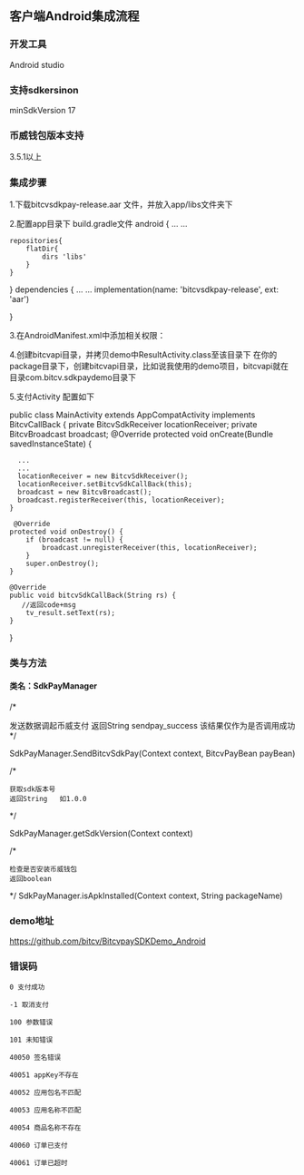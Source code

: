 ## 客户端Android集成流程

### 开发工具
Android studio

### 支持sdkersinon
minSdkVersion 17

### 币威钱包版本支持
3.5.1以上

### 集成步骤
1.下载bitcvsdkpay-release.aar 文件，并放入app/libs文件夹下

2.配置app目录下 build.gradle文件
android {
   ...
   ...

    repositories{
        flatDir{
            dirs 'libs'
        }
    }
}
dependencies {
   ...
   ...
   implementation(name: 'bitcvsdkpay-release', ext: 'aar')

}

3.在AndroidManifest.xml中添加相关权限：
    <!--币威支付权限-->
    <uses-permission android:name="android.permission.INTERNET" />
    <uses-permission android:name="android.permission.MODIFY_AUDIO_SETTINGS"/>
    <uses-permission android:name="android.permission.WRITE_EXTERNAL_STORAGE"/>
    
4.创建bitcvapi目录，并拷贝demo中ResultActivity.class至该目录下
在你的package目录下，创建bitcvapi目录，比如说我使用的demo项目，bitcvapi就在目录com.bitcv.sdkpaydemo目录下

5.支付Activity 配置如下

public class MainActivity extends AppCompatActivity implements BitcvCallBack {
    private BitcvSdkReceiver locationReceiver;
    private BitcvBroadcast broadcast;
      @Override
    protected void onCreate(Bundle savedInstanceState) {
    
      ...
      ...
      locationReceiver = new BitcvSdkReceiver();
      locationReceiver.setBitcvSdkCallBack(this);
      broadcast = new BitcvBroadcast();
      broadcast.registerReceiver(this, locationReceiver);
    }
    
     @Override
    protected void onDestroy() {
        if (broadcast != null) {
            broadcast.unregisterReceiver(this, locationReceiver);
        }
        super.onDestroy();
    }

    @Override
    public void bitcvSdkCallBack(String rs) {
       //返回code+msg
        tv_result.setText(rs);
    }
}

### 类与方法
#### 类名：SdkPayManager

/*

   发送数据调起币威支付
   返回String   sendpay_success  该结果仅作为是否调用成功  
 */

SdkPayManager.SendBitcvSdkPay(Context context, BitcvPayBean payBean)


/*

    获取sdk版本号
    返回String   如1.0.0 
 */

SdkPayManager.getSdkVersion(Context context)



/*

    检查是否安装币威钱包
    返回boolean  
 */
SdkPayManager.isApkInstalled(Context context, String packageName)

### demo地址

https://github.com/bitcv/BitcvpaySDKDemo_Android

### 错误码

    0 支付成功

    -1 取消支付

    100 参数错误

    101 未知错误

    40050 签名错误

    40051 appKey不存在

    40052 应用包名不匹配

    40053 应用名称不匹配

    40054 商品名称不存在

    40060 订单已支付

    40061 订单已超时
